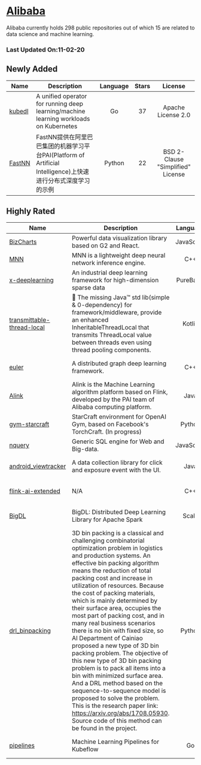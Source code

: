 # [Alibaba](https://github.com/alibaba)

Alibaba currently holds 298 public repositories out of which 15 are related to data science and machine learning.

 ### Last Updated On:11-02-20

## Newly Added

| Name | Description | Language | Stars | License |
| ---- | ----------- | :--------: | :-----: | :-------: |
| [kubedl](https://github.com/alibaba/kubedl) | A unified operator for running deep learning/machine learning workloads on Kubernetes | Go | 37 | Apache License 2.0 |
| [FastNN](https://github.com/alibaba/FastNN) | FastNN提供在阿里巴巴集团的机器学习平台PAI(Platform of Artificial Intelligence)上快速进行分布式深度学习的示例 | Python | 22 | BSD 2-Clause "Simplified" License |

## Highly Rated

| Name | Description | Language | Stars | License |
| ---- | ----------- | :--------: | :-----: | :-------: |
 | [BizCharts](https://github.com/alibaba/BizCharts) | Powerful data visualization library based on G2 and React. | JavaScript | 4842 | MIT License |
| [MNN](https://github.com/alibaba/MNN) | MNN is a lightweight deep neural network inference engine. | C++ | 3503 | N/A |
| [x-deeplearning](https://github.com/alibaba/x-deeplearning) | An industrial deep learning framework for high-dimension sparse data | PureBasic | 3200 | Apache License 2.0 |
| [transmittable-thread-local](https://github.com/alibaba/transmittable-thread-local) | 📌 The missing Java™ std lib(simple & 0-dependency) for framework/middleware, provide an enhanced InheritableThreadLocal that transmits ThreadLocal value between threads even using thread pooling components. | Kotlin | 2558 | Apache License 2.0 |
| [euler](https://github.com/alibaba/euler) | A distributed graph deep learning framework. | C++ | 1979 | Apache License 2.0 |
| [Alink](https://github.com/alibaba/Alink) | Alink is the Machine Learning algorithm platform based on Flink, developed by the PAI team of Alibaba computing platform.  | Java | 1939 | Apache License 2.0 |
| [gym-starcraft](https://github.com/alibaba/gym-starcraft) | StarCraft environment for OpenAI Gym, based on Facebook's TorchCraft. (In progress)  | Python | 498 | N/A |
| [nquery](https://github.com/alibaba/nquery) | Generic SQL engine for Web and Big-data. | JavaScript | 313 | N/A |
| [android_viewtracker](https://github.com/alibaba/android_viewtracker) | A data collection library for click and exposure event with the UI. | Java | 179 | Apache License 2.0 |
| [flink-ai-extended](https://github.com/alibaba/flink-ai-extended) | N/A | C++ | 168 | Apache License 2.0 |
| [BigDL](https://github.com/alibaba/BigDL) | BigDL: Distributed Deep Learning Library for Apache Spark | Scala | 51 | Apache License 2.0 |
| [drl_binpacking](https://github.com/alibaba/drl_binpacking) | 3D bin packing is a classical and challenging combinatorial optimization problem in logistics and production systems. An effective bin packing algorithm means the reduction of total packing cost and increase in utilization of resources.  Because the cost of packing materials, which is mainly determined by their surface area, occupies the most part of packing cost, and in many real business scenarios there is no bin with fixed size, so AI Department of Cainiao proposed a new type of 3D bin packing problem. The objective of this new type of 3D bin packing problem is to pack all items into a bin with minimized surface area. And a DRL method based on the sequence-to-sequence model is proposed to solve the problem. This is the research paper link: https://arxiv.org/abs/1708.05930. Source code of this method can be found in the project. | Python | 35 | N/A |
| [pipelines](https://github.com/alibaba/pipelines) | Machine Learning Pipelines for Kubeflow | Go | 4 | Apache License 2.0 |
